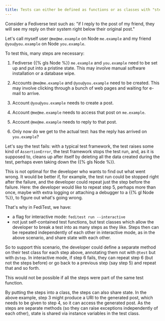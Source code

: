 ```yaml
---
title: Tests can either be defined as functions or as classes with "steps". What's that for?
---
```


Consider a Fediverse test such as: "if I reply to the post of my friend, they will see my
reply on their system right below their original post."

Let's call myself user `@me@me.example`
on Node `me.example` and my friend `@you@you.example` on Node `you.example`.

To test this, many steps are necessary:

1. Fediverse {{% gls Node %}} `me.example` and `you.example` need to be set up and put into
  a pristine state. This may involve manual software installation or a database wipe.

2. Accounts `@me@me.example` and `@you@you.example` need to be created. This may involve
  clicking through a bunch of web pages and waiting for e-mail to arrive.

3. Account `@you@you.example` needs to create a post.

4. Account `@me@me.example` needs to access that post on `me.example`.

5. Account `@me@me.example` needs to reply to that post.

6. Only now do we get to the actual test: has the reply has arrived on `you.example`?

Let's say the test fails: with a typical test framework, the test raises some kind of
`AssertionError`, the test framework stops the test run, and, as it is supposed to, cleans
up after itself by deleting all the data created during the test, perhaps even taking
down the {{% gls Node %}}.

This is not optimal for the developer who wants to find out what went wrong. It would
be better if, for example, the test run could be stopped right after the failure,
and the developer could repeat just the step before the failure. Here: the developer
would like to repeat step 5, perhaps more than once, maybe with extra logging or
attaching a debugger to a {{% gl Node %}}, to figure out what's going wrong.

That's why in FediTest, we have:

* a flag for interactive mode: ``feditest run --interactive``
* not just self-contained test functions, but test classes which allow the developer to
  break a test into as many steps as they like. Steps then can be repeated independently
  of each other in interactive mode, as in the above scenario, and share state with
  each other.

So to support this scenario, the developer could define a separate method on their
test class for each step above, annotating them not with `@test` but with `@step`.
In interactive mode, if step 6 fails, they can repeat step 6 (but not the steps before)
or go back to a previous step (say step 5) and repeat that and so forth.

This would not be possible if all the steps were part of the same test function.

By putting the steps into a class, the steps can also share state.
In the above example, step 3 might produce a URI to the generated post, which needs
to be given to step 4, so it can access the generated post. As the steps are
separate methods (so they can raise exceptions independently of each other), state
is shared via instance variables in the test class.

